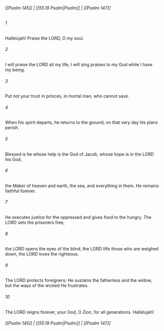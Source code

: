 
###### [[Psalm 145]] | [[55.19 Psalm|Psalm]] | [[Psalm 147]]

###### 1
Hallelujah! Praise the LORD, O my soul.
###### 2
I will praise the LORD all my life; I will sing praises to my God while I have my being.
###### 3
Put not your trust in princes, in mortal man, who cannot save.
###### 4
When his spirit departs, he returns to the ground; on that very day his plans perish.
###### 5
Blessed is he whose help is the God of Jacob, whose hope is in the LORD his God,
###### 6
the Maker of heaven and earth, the sea, and everything in them. He remains faithful forever.
###### 7
He executes justice for the oppressed and gives food to the hungry. The LORD sets the prisoners free,
###### 8
the LORD opens the eyes of the blind, the LORD lifts those who are weighed down, the LORD loves the righteous.
###### 9
The LORD protects foreigners; He sustains the fatherless and the widow, but the ways of the wicked He frustrates.
###### 10
The LORD reigns forever, your God, O Zion, for all generations. Hallelujah!

###### [[Psalm 145]] | [[55.19 Psalm|Psalm]] | [[Psalm 147]]

